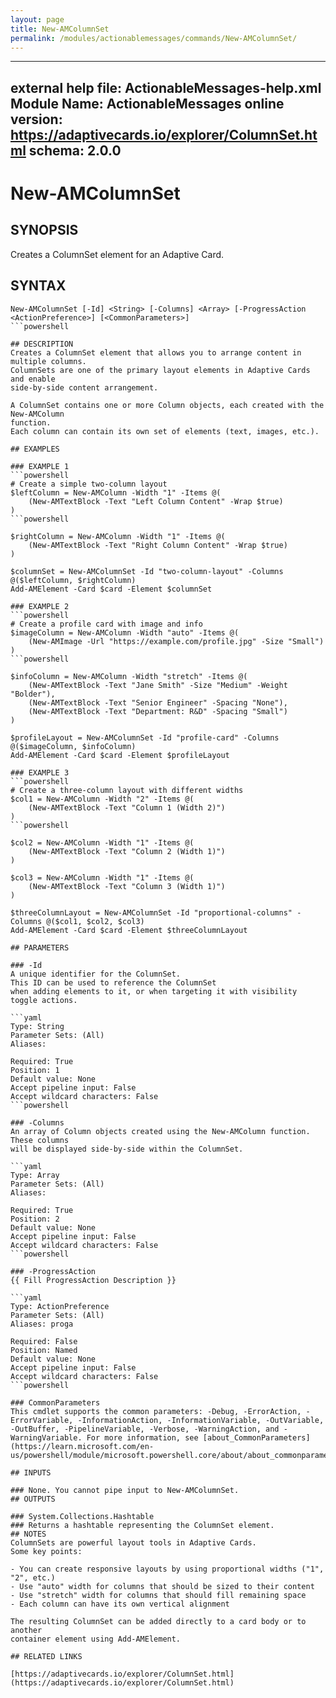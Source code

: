 ```yaml
---
layout: page
title: New-AMColumnSet
permalink: /modules/actionablemessages/commands/New-AMColumnSet/
---
```


---
external help file: ActionableMessages-help.xml
Module Name: ActionableMessages
online version: https://adaptivecards.io/explorer/ColumnSet.html
schema: 2.0.0
---

# New-AMColumnSet

## SYNOPSIS
Creates a ColumnSet element for an Adaptive Card.

## SYNTAX

```
New-AMColumnSet [-Id] <String> [-Columns] <Array> [-ProgressAction <ActionPreference>] [<CommonParameters>]
```powershell

## DESCRIPTION
Creates a ColumnSet element that allows you to arrange content in multiple columns.
ColumnSets are one of the primary layout elements in Adaptive Cards and enable
side-by-side content arrangement.

A ColumnSet contains one or more Column objects, each created with the New-AMColumn
function.
Each column can contain its own set of elements (text, images, etc.).

## EXAMPLES

### EXAMPLE 1
```powershell
# Create a simple two-column layout
$leftColumn = New-AMColumn -Width "1" -Items @(
    (New-AMTextBlock -Text "Left Column Content" -Wrap $true)
)
```powershell

$rightColumn = New-AMColumn -Width "1" -Items @(
    (New-AMTextBlock -Text "Right Column Content" -Wrap $true)
)

$columnSet = New-AMColumnSet -Id "two-column-layout" -Columns @($leftColumn, $rightColumn)
Add-AMElement -Card $card -Element $columnSet

### EXAMPLE 2
```powershell
# Create a profile card with image and info
$imageColumn = New-AMColumn -Width "auto" -Items @(
    (New-AMImage -Url "https://example.com/profile.jpg" -Size "Small")
)
```powershell

$infoColumn = New-AMColumn -Width "stretch" -Items @(
    (New-AMTextBlock -Text "Jane Smith" -Size "Medium" -Weight "Bolder"),
    (New-AMTextBlock -Text "Senior Engineer" -Spacing "None"),
    (New-AMTextBlock -Text "Department: R&D" -Spacing "Small")
)

$profileLayout = New-AMColumnSet -Id "profile-card" -Columns @($imageColumn, $infoColumn)
Add-AMElement -Card $card -Element $profileLayout

### EXAMPLE 3
```powershell
# Create a three-column layout with different widths
$col1 = New-AMColumn -Width "2" -Items @(
    (New-AMTextBlock -Text "Column 1 (Width 2)")
)
```powershell

$col2 = New-AMColumn -Width "1" -Items @(
    (New-AMTextBlock -Text "Column 2 (Width 1)")
)

$col3 = New-AMColumn -Width "1" -Items @(
    (New-AMTextBlock -Text "Column 3 (Width 1)")
)

$threeColumnLayout = New-AMColumnSet -Id "proportional-columns" -Columns @($col1, $col2, $col3)
Add-AMElement -Card $card -Element $threeColumnLayout

## PARAMETERS

### -Id
A unique identifier for the ColumnSet.
This ID can be used to reference the ColumnSet
when adding elements to it, or when targeting it with visibility toggle actions.

```yaml
Type: String
Parameter Sets: (All)
Aliases:

Required: True
Position: 1
Default value: None
Accept pipeline input: False
Accept wildcard characters: False
```powershell

### -Columns
An array of Column objects created using the New-AMColumn function.
These columns
will be displayed side-by-side within the ColumnSet.

```yaml
Type: Array
Parameter Sets: (All)
Aliases:

Required: True
Position: 2
Default value: None
Accept pipeline input: False
Accept wildcard characters: False
```powershell

### -ProgressAction
{{ Fill ProgressAction Description }}

```yaml
Type: ActionPreference
Parameter Sets: (All)
Aliases: proga

Required: False
Position: Named
Default value: None
Accept pipeline input: False
Accept wildcard characters: False
```powershell

### CommonParameters
This cmdlet supports the common parameters: -Debug, -ErrorAction, -ErrorVariable, -InformationAction, -InformationVariable, -OutVariable, -OutBuffer, -PipelineVariable, -Verbose, -WarningAction, and -WarningVariable. For more information, see [about_CommonParameters](https://learn.microsoft.com/en-us/powershell/module/microsoft.powershell.core/about/about_commonparameters).

## INPUTS

### None. You cannot pipe input to New-AMColumnSet.
## OUTPUTS

### System.Collections.Hashtable
### Returns a hashtable representing the ColumnSet element.
## NOTES
ColumnSets are powerful layout tools in Adaptive Cards.
Some key points:

- You can create responsive layouts by using proportional widths ("1", "2", etc.)
- Use "auto" width for columns that should be sized to their content
- Use "stretch" width for columns that should fill remaining space
- Each column can have its own vertical alignment

The resulting ColumnSet can be added directly to a card body or to another
container element using Add-AMElement.

## RELATED LINKS

[https://adaptivecards.io/explorer/ColumnSet.html](https://adaptivecards.io/explorer/ColumnSet.html)


